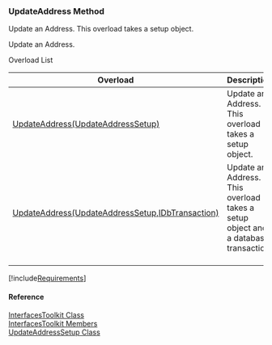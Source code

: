 ﻿### UpdateAddress Method

Update an Address. This overload takes a setup object.

Update an Address.

Overload List

| Overload | Description |
| --- | --- |
| [UpdateAddress(UpdateAddressSetup)](FChoice.Toolkits.Clarify~FChoice.Toolkits.Clarify.Interfaces.InterfacesToolkit~UpdateAddress(UpdateAddressSetup).md) | Update an Address. This overload takes a setup object.   |
| [UpdateAddress(UpdateAddressSetup,IDbTransaction)](FChoice.Toolkits.Clarify~FChoice.Toolkits.Clarify.Interfaces.InterfacesToolkit~UpdateAddress(UpdateAddressSetup,IDbTransaction).md) | Update an Address. This overload takes a setup object and a database transaction.   |

[!include[Requirements](../partials/requirements.md)]



#### Reference

[InterfacesToolkit Class](FChoice.Toolkits.Clarify~FChoice.Toolkits.Clarify.Interfaces.InterfacesToolkit.md)  
[InterfacesToolkit Members](FChoice.Toolkits.Clarify~FChoice.Toolkits.Clarify.Interfaces.InterfacesToolkit_members.md)  
[UpdateAddressSetup Class](FChoice.Toolkits.Clarify~FChoice.Toolkits.Clarify.Interfaces.UpdateAddressSetup.md)